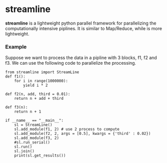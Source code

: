 # streamline
**streamline** is a lightweight python parallel framework for parallelizing the computationally intensive piplines. It is similar to Map/Reduce, while is more lightweight.

### Example
Suppose we want to process the data in a pipline with 3 blocks, f1, f2 and f3. We can use the following code to  parallelize the processing.

```
from streamline import StreamLine
def f1():
    for i in range(1000000):
        yield i * 2

def f2(n, add, third = 0.01):
    return n + add + third

def f3(n):
    return n + 1

if __name__ == "__main__":
    sl = StreamLine()
    sl.add_module(f1, 2) # use 2 process to compute
    sl.add_module(f2, 2, args = [0.5], kwargs = {'third' : 0.02})
    sl.add_module(f3, 2)
    #sl.run_serial()
    sl.run()
    sl.join()
    print(sl.get_results())
```

